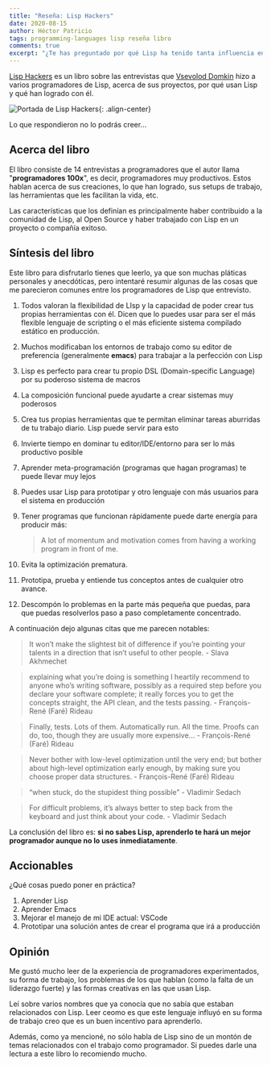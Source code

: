 ```yaml
---
title: "Reseña: Lisp Hackers"
date: 2020-08-15
author: Héctor Patricio
tags: programming-languages lisp reseña libro
comments: true
excerpt: "¿Te has preguntado por qué Lisp ha tenido tanta influencia en los lenguajes de programación y en la cultura de desarrollo en general? Algunas entrevistas que se hicieron en este libro te pueden ayudar a entenderlo."
---
```


[Lisp Hackers](https://leanpub.com/lisphackers) es un libro sobre las entrevistas que [Vsevolod Domkin](https://twitter.com/vseloved) hizo a varios programadores de Lisp, acerca de sus proyectos, por qué usan Lisp y qué han logrado con él.

![Portada de Lisp Hackers](https://d2sofvawe08yqg.cloudfront.net/lisphackers/hero2x?1549423138){: .align-center}

Lo que respondieron no lo podrás creer...

## Acerca del libro

El libro consiste de 14 entrevistas a programadores que el autor llama "**programadores 100x**", es decir, programadores muy productivos. Estos hablan acerca de sus creaciones, lo que han logrado, sus setups de trabajo, las herramientas que les facilitan la vida, etc.

Las características que los definían es principalmente haber contribuido a la comunidad de Lisp, al Open Source y haber trabajado con Lisp en un proyecto o compañía exitoso.

## Síntesis del libro

Este libro para disfrutarlo tienes que leerlo, ya que son muchas pláticas personales y anecdóticas, pero intentaré resumir algunas de las cosas que me parecieron comunes entre los programadores de Lisp que entrevisto.

1. Todos valoran la flexibilidad de LIsp y la capacidad de poder crear tus propias herramientas con él. Dicen que lo puedes usar para ser el más flexible lenguaje de scripting o el más eficiente sistema compilado estático en producción.
2. Muchos modificaban los entornos de trabajo como su editor de preferencia (generalmente **emacs**) para trabajar a la perfección con Lisp
3. Lisp es perfecto para crear tu propio DSL (Domain-specific Language) por su poderoso sistema de macros
4. La composición funcional puede ayudarte a crear sistemas muy poderosos
5. Crea tus propias herramientas que te permitan eliminar tareas aburridas de tu trabajo diario. Lisp puede servir para esto
6. Invierte tiempo en dominar tu editor/IDE/entorno para ser lo más productivo posible
7. Aprender meta-programación (programas que hagan programas) te puede llevar muy lejos
8. Puedes usar Lisp para prototipar y otro lenguaje con más usuarios para el sistema en producción
9. Tener programas que funcionan rápidamente puede darte energía para producir más:
   >  A lot of momentum and motivation comes from having a working program in front of me.

10. Evita la optimización prematura.
11. Prototipa, prueba y entiende tus conceptos antes de cualquier otro avance.
12. Descompón lo problemas en la parte más pequeña que puedas, para que puedas resolverlos paso a paso completamente concentrado.

A continuación dejo algunas citas que me parecen notables:

> It won’t make the slightest bit of difference if you’re pointing your talents in a direction that isn’t useful to other people. -  Slava Akhmechet

> explaining what you’re doing is something I heartily recommend to anyone who’s writing software, possibly as a required step before you declare your software complete; it really forces you to get the concepts straight, the API clean, and the tests passing. -  François-René (Faré) Rideau

> Finally, tests. Lots of them. Automatically run. All the time. Proofs can do, too, though they are usually more expensive... -  François-René (Faré) Rideau

> Never bother with low-level optimization until the very end; but bother about high-level optimization early enough, by making sure you choose proper data structures. -  François-René (Faré) Rideau

> “when stuck, do the stupidest thing possible” -  Vladimir Sedach

> For difficult problems, it’s always better to step back from the keyboard and just think about your code. -  Vladimir Sedach

La conclusión del libro es: **si no sabes Lisp, aprenderlo te hará un mejor programador aunque no lo uses inmediatamente**.
## Accionables

¿Qué cosas puedo poner en práctica?

1. Aprender Lisp
2. Aprender Emacs
3. Mejorar el manejo de mi IDE actual: VSCode
4. Prototipar una solución antes de crear el programa que irá a producción
 
## Opinión

Me gustó mucho leer de la experiencia de programadores experimentados, su forma de trabajo, los problemas de los que hablan (como la falta de un liderazgo fuerte) y las formas creativas en las que usan Lisp.

Leí sobre varios nombres que ya conocía que no sabía que estaban relacionados con Lisp. Leer ceomo es que este lenguaje influyó en su forma de trabajo creo que es un buen incentivo para aprenderlo.

Además, como ya mencioné, no sólo habla de Lisp sino de un montón de temas relacionados con el trabajo como programador. Si puedes darle una lectura a este libro lo recomiendo mucho.